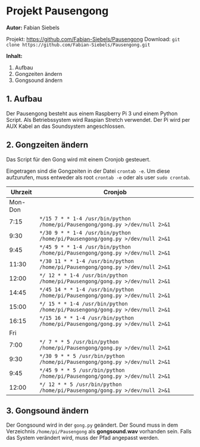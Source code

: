 # Projekt Pausengong

**Autor:** Fabian Siebels

Projekt: https://github.com/Fabian-Siebels/Pausengong
Download: `git clone https://github.com/Fabian-Siebels/Pausengong.git`

**Inhalt:**
 1. Aufbau
 2. Gongzeiten ändern
 3. Gongsound ändern

## 1. Aufbau

Der Pausengong besteht aus einem Raspberry Pi 3 und einem Python Script. Als Betriebssystem wird Raspian Stretch verwendet.
Der Pi wird per AUX Kabel an das Soundsystem angeschlossen.
## 2. Gongzeiten ändern

Das Script für den Gong wird mit einem Cronjob gesteuert.

Eingetragen sind die Gongzeiten in der Datei `crontab -e`.
Um diese aufzurufen, muss entweder als root `crontab -e` oder als user `sudo crontab`.

| Uhrzeit | Cronjob |
|--|--|
|Mon-Don||
| 7:15 | `*/15 7 * * 1-4 /usr/bin/python /home/pi/Pausengong/gong.py >/dev/null 2>&1` |
| 9:30 | `*/30 9 * * 1-4 /usr/bin/python /home/pi/Pausengong/gong.py >/dev/null 2>&1` |
| 9:45 | `*/45 9 * * 1-4 /usr/bin/python /home/pi/Pausengong/gong.py >/dev/null 2>&1` |
|11:30 | `*/30 11 * * 1-4 /usr/bin/python /home/pi/Pausengong/gong.py >/dev/null 2>&1`|
|12:00 |`*/ 12 * * 1-4 /usr/bin/python /home/pi/Pausengong/gong.py >/dev/null 2>&1`|
|14:45 |`*/45 14 * * 1-4 /usr/bin/python /home/pi/Pausengong/gong.py >/dev/null 2>&1`|
|15:00 |`*/ 15 * * 1-4 /usr/bin/python /home/pi/Pausengong/gong.py >/dev/null 2>&1`|
|16:15 |`*/15 16 * * 1-4 /usr/bin/python /home/pi/Pausengong/gong.py >/dev/null 2>&1`|
|Fri||
|7:00 |`*/ 7 * * 5 /usr/bin/python /home/pi/Pausengong/gong.py >/dev/null 2>&1`|
|9:30 |`*/30 9 * * 5 /usr/bin/python /home/pi/Pausengong/gong.py >/dev/null 2>&1`|
|9:45 |`*/45 9 * * 5 /usr/bin/python /home/pi/Pausengong/gong.py >/dev/null 2>&1`| 
|12:00 |`*/ 12 * * 5 /usr/bin/python /home/pi/Pausengong/gong.py >/dev/null 2>&1`|   

## 3. Gongsound ändern

Der Gongsound wird in der `gong.py` geändert. Der Sound muss in dem Verzeichnis `/home/pi/Pausengong` als **gongsound.wav** vorhanden sein. Falls das System verändert wird, muss der Pfad angepasst werden.

